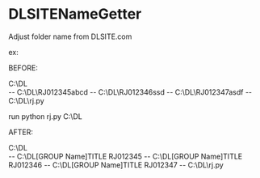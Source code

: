DLSITENameGetter
================

Adjust folder name from DLSITE.com

ex:

BEFORE:

C:\DL\
-- C:\DL\RJ012345abcd
-- C:\DL\RJ012346ssd
-- C:\DL\RJ012347asdf
-- C:\DL\rj.py

run python rj.py C:\DL

AFTER:

C:\DL\
-- C:\DL\[GROUP Name]TITLE RJ012345
-- C:\DL\[GROUP Name]TITLE RJ012346
-- C:\DL\[GROUP Name]TITLE RJ012347
-- C:\DL\rj.py


